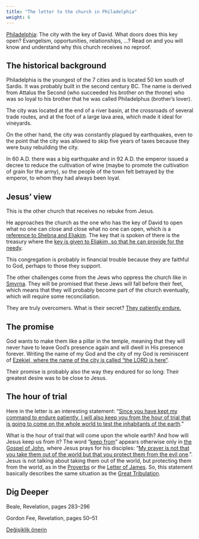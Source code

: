 ```yaml
---
title: "The letter to the church in Philadelphia"
weight: 6
---
```



[Philadelphia](https://www.bibleserver.com/NIV/Revelation3%3A7-13): The city with the key of David. What doors does this key open? Evangelism, opportunities, relationships, …? Read on and you will know and understand why this church receives no reproof.


## The historical background

<a name="cca2"></a>
Philadelphia is the youngest of the 7 cities and is located 50 km south of Sardis. It was probably built in the second century BC. The name is derived from Attalus the Second (who succeeded his brother on the throne) who was so loyal to his brother that he was called Philadelphus (brother’s lover).

The city was located at the end of a river basin, at the crossroads of several trade routes, and at the foot of a large lava area, which made it ideal for vineyards.

On the other hand, the city was constantly plagued by earthquakes, even to the point that the city was allowed to skip five years of taxes because they were busy rebuilding the city.

In 60 A.D. there was a big earthquake and in 92 A.D. the emperor issued a decree to reduce the cultivation of wine (maybe to promote the cultivation of grain for the army), so the people of the town felt betrayed by the emperor, to whom they had always been loyal.


## Jesus’ view

<a name="294f"></a>
This is the other church that receives no rebuke from Jesus.

He approaches the church as the one who has the key of David to open what no one can close and close what no one can open, which is a [reference to Shebna and Eliakim](https://www.bibleserver.com/NIV/Isaiah22%3A15-25). The key that is spoken of there is the treasury where the [key is given to Eliakim, so that he can provide for the needy](https://www.bibleserver.com/NIV/Isaiah22%3A21-22).

This congregation is probably in financial trouble because they are faithful to God, perhaps to those they support.

The other challenges come from the Jews who oppress the church like in [Smyrna](https://www.bibleserver.com/NIV/Revelation2%3A9). They will be promised that these Jews will fall before their feet, which means that they will probably become part of the church eventually, which will require some reconciliation.

They are truly overcomers. What is their secret? [They patiently endure.](https://www.bibleserver.com/NIV/Revelation3%3A10)


## The promise

<a name="9039"></a>
God wants to make them like a pillar in the temple, meaning that they will never have to leave God’s presence again and will dwell in His presence forever. Writing the name of my God and the city of my God is reminiscent of [Ezekiel, where the name of the city is called “the LORD is here”](https://www.bibleserver.com/NIV/Ezekiel48%3A35).

Their promise is probably also the way they endured for so long: Their greatest desire was to be close to Jesus.


## The hour of trial

<a name="202d"></a>
Here in the letter is an interesting statement: “[Since you have kept my command to endure patiently, I will also keep you from the hour of trial that is going to come on the whole world to test the inhabitants of the earth](https://www.bibleserver.com/NIV/Revelation3%3A10).”

What is the hour of trail that will come upon the whole earth? And how will Jesus keep us from it? The word “[keep from](https://biblehub.com/interlinear/revelation/3-10.htm)” appears otherwise only in [the Gospel of John](https://biblehub.com/interlinear/john/17-15.htm), where Jesus prays for his disciples: “[My prayer is not that you take them out of the world but that you protect them from the evil one](https://www.bibleserver.com/NIV/John17%3A15).”. Jesus is not talking about taking them out of the world, but protecting them from the world, as in the [Proverbs](https://www.bibleserver.com/NIV/Proverbs7%3A5) or the [Letter of James](https://www.bibleserver.com/NIV/James1%3A27). So, this statement basically describes the same situation as the [Great Tribulation](../../../content/army/expl/the-end-time-and-the-great-tribulation).


## Dig Deeper

<a name="1087"></a>
Beale, Revelation, pages 283–296

Gordon Fee, Revelation, pages 50–51






[Değişiklik önerin](https://github.com/revelation-today/revelation-today/blob/main/exampleSite/content/docs/content/letters/expl/the-letter-to-the-church-in-philadelphia.md)
